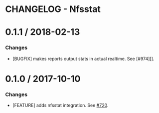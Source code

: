 # CHANGELOG - Nfsstat

0.1.1 / 2018-02-13
==================

### Changes

* [BUGFIX] makes reports output stats in actual realtime. See [#974][].

0.1.0 / 2017-10-10
==================

### Changes

* [FEATURE] adds nfsstat integration. See [#720][].

<!--- The following link definition list is generated by PimpMyChangelog --->
[#720]: https://github.com/DataDog/integrations-core/issues/720
